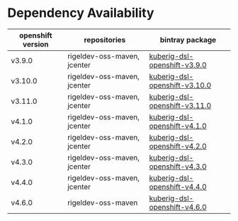 # Dependency Availability
| openshift version | repositories | bintray package |
| ------------------ | ------------ | --------------- |
| v3.9.0 | rigeldev-oss-maven, jcenter | [kuberig-dsl-openshift-v3.9.0](https://bintray.com/teyckmans/rigeldev-oss-maven/io-kuberig-kuberig-dsl-openshift-v3.9.0) |
| v3.10.0 | rigeldev-oss-maven, jcenter | [kuberig-dsl-openshift-v3.10.0](https://bintray.com/teyckmans/rigeldev-oss-maven/io-kuberig-kuberig-dsl-openshift-v3.10.0) |
| v3.11.0 | rigeldev-oss-maven, jcenter | [kuberig-dsl-openshift-v3.11.0](https://bintray.com/teyckmans/rigeldev-oss-maven/io-kuberig-kuberig-dsl-openshift-v3.11.0) |
| v4.1.0 | rigeldev-oss-maven, jcenter | [kuberig-dsl-openshift-v4.1.0](https://bintray.com/teyckmans/rigeldev-oss-maven/io-kuberig-kuberig-dsl-openshift-v4.1.0) |
| v4.2.0 | rigeldev-oss-maven, jcenter | [kuberig-dsl-openshift-v4.2.0](https://bintray.com/teyckmans/rigeldev-oss-maven/io-kuberig-kuberig-dsl-openshift-v4.2.0) |
| v4.3.0 | rigeldev-oss-maven, jcenter | [kuberig-dsl-openshift-v4.3.0](https://bintray.com/teyckmans/rigeldev-oss-maven/io-kuberig-kuberig-dsl-openshift-v4.3.0) |
| v4.4.0 | rigeldev-oss-maven, jcenter | [kuberig-dsl-openshift-v4.4.0](https://bintray.com/teyckmans/rigeldev-oss-maven/io-kuberig-kuberig-dsl-openshift-v4.4.0) |
| v4.6.0 | rigeldev-oss-maven | [kuberig-dsl-openshift-v4.6.0](https://bintray.com/teyckmans/rigeldev-oss-maven/io-kuberig-kuberig-dsl-openshift-v4.6.0) |
